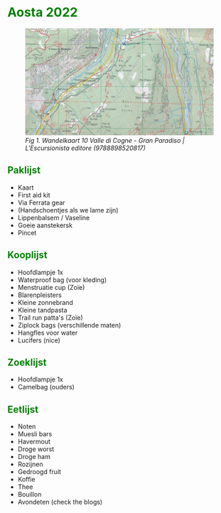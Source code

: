 # <font color="green">Aosta 2022</font>
<figure>
    <img src="map.jpeg"
         alt="Albuquerque, New Mexico">
    <figcaption><em>Fig 1. Wandelkaart 10 Valle di Cogne - Gran Paradiso | L'Escursionista editore (9788898520817)</em></figcaption>
</figure>

## <font color="green">Paklijst</font>
 - Kaart
 - First aid kit
 - Via Ferrata gear
 - (Handschoentjes als we lame zijn)
 - Lippenbalsem / Vaseline
 - Goeie aanstekersk
 - Pincet

## <font color="green">Kooplijst</font>
 - Hoofdlampje 1x
 - Waterproof bag (voor kleding)
 - Menstruatie cup (Zoïe)
 - Blarenpleisters
 - Kleine zonnebrand
 - Kleine tandpasta
 - Trail run patta's (Zoïe)
 - Ziplock bags (verschillende maten)
 - Hangfles voor water
 - Lucifers (nice)

## <font color="green">Zoeklijst</font>
 - Hoofdlampje 1x
 - Camelbag (ouders)

## <font color="green">Eetlijst</font>
 - Noten
 - Muesli bars
 - Havermout
 - Droge worst
 - Droge ham
 - Rozijnen
 - Gedroogd fruit
 - Koffie
 - Thee
 - Bouillon
 - Avondeten (check the blogs)
